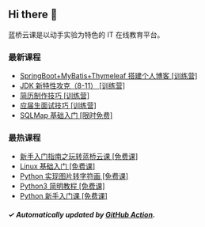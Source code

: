 ## Hi there 👋

蓝桥云课是以动手实验为特色的 IT 在线教育平台。

### 最新课程

<!-- LATEST:START -->
- [SpringBoot+MyBatis+Thymeleaf 搭建个人博客 [训练营]](https://www.lanqiao.cn/courses/1367/)
- [JDK 新特性攻克（8-11） [训练营]](https://www.lanqiao.cn/courses/10572/)
- [简历制作技巧 [训练营]](https://www.lanqiao.cn/courses/9286/)
- [应届生面试技巧 [训练营]](https://www.lanqiao.cn/courses/9287/)
- [SQLMap 基础入门 [限时免费]](https://www.lanqiao.cn/courses/874/)
<!-- LATEST:END -->

### 最热课程

<!-- HOTEST:START -->
- [新手入门指南之玩转蓝桥云课 [免费课]](https://www.lanqiao.cn/courses/63/)
- [Linux 基础入门 [免费课]](https://www.lanqiao.cn/courses/1/)
- [Python 实现图片转字符画 [免费课]](https://www.lanqiao.cn/courses/370/)
- [Python3 简明教程 [免费课]](https://www.lanqiao.cn/courses/596/)
- [Python 新手入门课 [免费课]](https://www.lanqiao.cn/courses/1330/)
<!-- HOTEST:END -->

##### ✓ Automatically updated by [GitHub Action](https://github.com/lanqiao-courses/.github/actions/workflows/update.yml).
